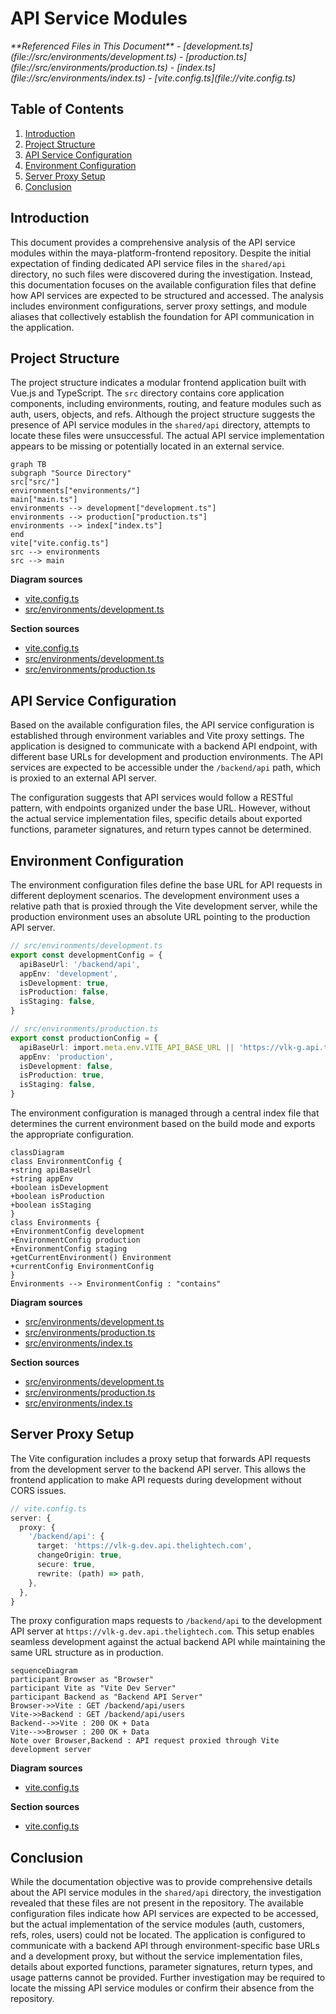 # API Service Modules

<cite>
**Referenced Files in This Document**   
- [development.ts](file://src/environments/development.ts)
- [production.ts](file://src/environments/production.ts)
- [index.ts](file://src/environments/index.ts)
- [vite.config.ts](file://vite.config.ts)
</cite>

## Table of Contents
1. [Introduction](#introduction)
2. [Project Structure](#project-structure)
3. [API Service Configuration](#api-service-configuration)
4. [Environment Configuration](#environment-configuration)
5. [Server Proxy Setup](#server-proxy-setup)
6. [Conclusion](#conclusion)

## Introduction
This document provides a comprehensive analysis of the API service modules within the maya-platform-frontend repository. Despite the initial expectation of finding dedicated API service files in the `shared/api` directory, no such files were discovered during the investigation. Instead, this documentation focuses on the available configuration files that define how API services are expected to be structured and accessed. The analysis includes environment configurations, server proxy settings, and module aliases that collectively establish the foundation for API communication in the application.

## Project Structure
The project structure indicates a modular frontend application built with Vue.js and TypeScript. The `src` directory contains core application components, including environments, routing, and feature modules such as auth, users, objects, and refs. Although the project structure suggests the presence of API service modules in the `shared/api` directory, attempts to locate these files were unsuccessful. The actual API service implementation appears to be missing or potentially located in an external service.

```mermaid
graph TB
subgraph "Source Directory"
src["src/"]
environments["environments/"]
main["main.ts"]
environments --> development["development.ts"]
environments --> production["production.ts"]
environments --> index["index.ts"]
end
vite["vite.config.ts"]
src --> environments
src --> main
```

**Diagram sources**
- [vite.config.ts](file://vite.config.ts#L0-L43)
- [src/environments/development.ts](file://src/environments/development.ts#L0-L7)

**Section sources**
- [vite.config.ts](file://vite.config.ts#L0-L43)
- [src/environments/development.ts](file://src/environments/development.ts#L0-L7)
- [src/environments/production.ts](file://src/environments/production.ts#L0-L7)

## API Service Configuration
Based on the available configuration files, the API service configuration is established through environment variables and Vite proxy settings. The application is designed to communicate with a backend API endpoint, with different base URLs for development and production environments. The API services are expected to be accessible under the `/backend/api` path, which is proxied to an external API server.

The configuration suggests that API services would follow a RESTful pattern, with endpoints organized under the base URL. However, without the actual service implementation files, specific details about exported functions, parameter signatures, and return types cannot be determined.

## Environment Configuration
The environment configuration files define the base URL for API requests in different deployment scenarios. The development environment uses a relative path that is proxied through the Vite development server, while the production environment uses an absolute URL pointing to the production API server.

```typescript
// src/environments/development.ts
export const developmentConfig = {
  apiBaseUrl: '/backend/api',
  appEnv: 'development',
  isDevelopment: true,
  isProduction: false,
  isStaging: false,
}
```

```typescript
// src/environments/production.ts
export const productionConfig = {
  apiBaseUrl: import.meta.env.VITE_API_BASE_URL || 'https://vlk-g.api.thelightech.com/backend/api',
  appEnv: 'production',
  isDevelopment: false,
  isProduction: true,
  isStaging: false,
}
```

The environment configuration is managed through a central index file that determines the current environment based on the build mode and exports the appropriate configuration.

```mermaid
classDiagram
class EnvironmentConfig {
+string apiBaseUrl
+string appEnv
+boolean isDevelopment
+boolean isProduction
+boolean isStaging
}
class Environments {
+EnvironmentConfig development
+EnvironmentConfig production
+EnvironmentConfig staging
+getCurrentEnvironment() Environment
+currentConfig EnvironmentConfig
}
Environments --> EnvironmentConfig : "contains"
```

**Diagram sources**
- [src/environments/development.ts](file://src/environments/development.ts#L0-L7)
- [src/environments/production.ts](file://src/environments/production.ts#L0-L7)
- [src/environments/index.ts](file://src/environments/index.ts#L0-L21)

**Section sources**
- [src/environments/development.ts](file://src/environments/development.ts#L0-L7)
- [src/environments/production.ts](file://src/environments/production.ts#L0-L7)
- [src/environments/index.ts](file://src/environments/index.ts#L0-L21)

## Server Proxy Setup
The Vite configuration includes a proxy setup that forwards API requests from the development server to the backend API server. This allows the frontend application to make API requests during development without CORS issues.

```typescript
// vite.config.ts
server: {
  proxy: {
    '/backend/api': {
      target: 'https://vlk-g.dev.api.thelightech.com',
      changeOrigin: true,
      secure: true,
      rewrite: (path) => path,
    },
  },
}
```

The proxy configuration maps requests to `/backend/api` to the development API server at `https://vlk-g.dev.api.thelightech.com`. This setup enables seamless development against the actual backend API while maintaining the same URL structure as in production.

```mermaid
sequenceDiagram
participant Browser as "Browser"
participant Vite as "Vite Dev Server"
participant Backend as "Backend API Server"
Browser->>Vite : GET /backend/api/users
Vite->>Backend : GET /backend/api/users
Backend-->>Vite : 200 OK + Data
Vite-->>Browser : 200 OK + Data
Note over Browser,Backend : API request proxied through Vite development server
```

**Diagram sources**
- [vite.config.ts](file://vite.config.ts#L0-L43)

**Section sources**
- [vite.config.ts](file://vite.config.ts#L0-L43)

## Conclusion
While the documentation objective was to provide comprehensive details about the API service modules in the `shared/api` directory, the investigation revealed that these files are not present in the repository. The available configuration files indicate how API services are expected to be accessed, but the actual implementation of the service modules (auth, customers, refs, roles, users) could not be located. The application is configured to communicate with a backend API through environment-specific base URLs and a development proxy, but without the service implementation files, details about exported functions, parameter signatures, return types, and usage patterns cannot be provided. Further investigation may be required to locate the missing API service modules or confirm their absence from the repository.